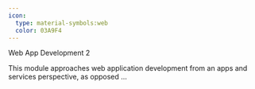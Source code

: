 ```yaml
---
icon:
  type: material-symbols:web
  color: 03A9F4
---
```


Web App Development 2

This module approaches web application development from an apps and services perspective, as opposed ... 
